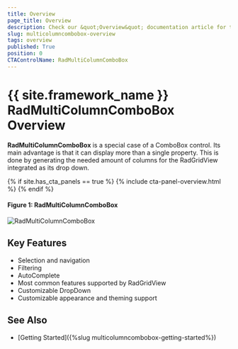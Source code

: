 ```yaml
---
title: Overview
page_title: Overview
description: Check our &quot;Overview&quot; documentation article for the RadMultiColumnComboBox {{ site.framework_name }} control.
slug: multicolumncombobox-overview
tags: overview
published: True
position: 0
CTAControlName: RadMultiColumnComboBox
---
```


# {{ site.framework_name }} RadMultiColumnComboBox Overview

__RadMultiColumnComboBox__ is a special case of a ComboBox control. Its main advantage is that it can display more than a single property. This is done by generating the needed amount of columns for the RadGridView integrated as its drop down.

{% if site.has_cta_panels == true %}
{% include cta-panel-overview.html %}
{% endif %}

#### __Figure 1: RadMultiColumnComboBox__
![RadMultiColumnComboBox](images/MultiColumnComboBox_Overview.png)

## Key Features

* Selection and navigation
* Filtering
* AutoComplete
* Most common features supported by RadGridView
* Customizable DropDown
* Customizable appearance and theming support

## See Also

* [Getting Started]({%slug multicolumncombobox-getting-started%})

